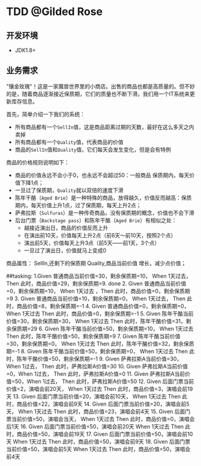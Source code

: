 # TDD @Gilded Rose


## 开发环境
 - JDK1.8+
 
## 业务需求

"镶金玫瑰"！这是一家魔兽世界里的小商店。出售的商品也都是高质量的。但不妙的是，随着商品逐渐接近保质期，它们的质量也不断下滑。我们用一个IT系统来更新库存信息。

首先，简单介绍一下我们的系统：

- 所有商品都有一个`SellIn`值，这是商品距离过期的天数，最好在这么多天之内卖掉
- 所有商品都有一个`Quality`值，代表商品的价值
- 商品的`SellIn`值和`Quality`值，它们每天会发生变化，但是会有特例


商品的价格规则说明如下：

- 商品的价值永远不会小于0，也永远不会超过50：一般商品 保质期内，每天价值下降1点；
- 一旦过了保质期，`Quality`就以双倍的速度下滑
- 陈年干酪（`Aged Brie`）是一种特殊的商品，放得越久，价值反而越高：保质期内，每天价值上升1点，过了保质期，每天上升2点；
- 萨弗拉斯（`Sulfuras`）是一种传奇商品，没有保质期的概念，价值也不会下滑
- 后台门票（`Backstage pass`）和陈年干酪（`Aged Brie`）有相似之处：
	- 越接近演出日，商品的价值反而上升
	- 在演出前10天，价值每天上升2点（前6天～前10天，按照2个点）
	- 演出前5天，价值每天上升3点（前5天——前1天，3个点）
	- 一旦过了演出日，价值就马上变成0

 
商品属性：
SellIn,还剩下的保质期
Quality,商品当前价值
增长，减少点价值；



##tasking:
1.Given 普通商品当前价值=30，剩余保质期=10， When 1天过去， Then 此时，商品价值=29，剩余保质期=9. done
2. Given 普通商品当前价值=0，剩余保质期=10， When 1天过去 ，Then 此时，商品价值=0，剩余保质期=9
3. Given 普通商品当前价值=10，剩余保质期=0， When 1天过去， Then 此时，商品价值=8，剩余保质期=-1
4. Given 普通商品价值=0，剩余保质期=0， When 1天过去 Then 此时，商品价值=0，剩余保质期=-1
5. Given 陈年干酪当前价值=30，剩余保质期=30， When 1天过去 Then 此时，陈年干酪价值=31，剩余保质期=29
6. Given 陈年干酪当前价值=50，剩余保质期=10， When 1天过去 Then 此时，陈年干酪价值=50，剩余保质期=9
7. Given 陈年干酪当前价值=30，剩余保质期=0， When 1天过去 Then 此时，陈年干酪价值=32，剩余保质期=-1
8. Given 陈年干酪当前价值=50，剩余保质期=0， When 1天过去 Then 此时，陈年干酪价值=50，剩余保质期=-1
9. Given 萨弗拉斯A当前价值=30，When 1过去， Then 此时，萨弗拉斯A价值=30
10. Given 萨弗拉斯A当前价值=0，When 1过去， Then 此时，萨弗拉斯A价值=0
11. Given 萨弗拉斯A当前价值=50，When 1过去， Then 此时，萨弗拉斯A价值=50
12. Given 后面门票当前价值=2，演唱会前20天， When 1天过去 Then 此时，商品价值=3，演唱会前19天
13. Given 后面门票当前价值=20，演唱会前10天， When 1天过去 Then 此时，商品价值=22，演唱会前9天
14. Given 后面门票当前价值=20，演唱会前5天， When 1天过去 Then 此时，商品价值=23，演唱会前4天
15. Given 后面门票当前价值=50，演唱会当天， When 1天过去 Then 此时，商品价值=0，演唱会后1天
16. Given 后面门票当前价值=50，演唱会前20天 When 1天过去 Then 此时，商品价值=50，演唱会前19天
17. Given 后面门票当前价值=50，演唱会前10天 When 1天过去 Then 此时，商品价值=50，演唱会前9天
18. Given 后面门票当前价值=50，演唱会前5天 When 1天过去 Then 此时，商品价值=50，演唱会前4天
